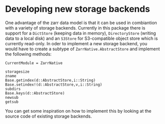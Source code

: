 # Developing new storage backends

One advantage of the zarr data model is that it can be used in combiantion with a variety of storage backends. Currently in this package there is support for a `DictStore` (keeping data in memory), `DirectoryStore` (writing data to a local disk) and an `S3Store` for S3-compatible object store which is currently read-only. In oder to implement a new storage backend, you would have to create a subtype of `ZarrNative.AbstractStore` and implement the following methods:
```@meta
CurrentModule = ZarrNative
```


```@docs
storagesize
zname
Base.getindex(d::AbstractStore,i::String)
Base.setindex!(d::AbstractStore,v,i::String)
subdirs
Base.keys(d::AbstractStore)
newsub
getsub
```

You can get some inspiration on how to implement this by looking at the source code of existing storage backends.
